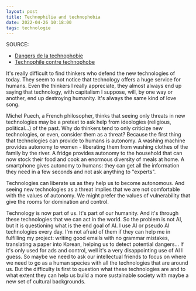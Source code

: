 ```yaml
---
layout: post
title: Technophilia and technophobia
date: 2022-04-26 10:18:00
tags: technologie
---
```


SOURCE: 
- [Dangers de la technophobie](https://www.youtube.com/watch?v=AUxvauMIZzQ)
- [Technophile contre technophobe](https://www.latribune.fr/opinions/tribunes/20140610trib000836155/technophiles-contre-technophobes-biophiles-contre-biophobes-un-essai-de-definition.html)

It's really difficult to find thinkers who defend the new technologies of today. They seem to not notice that technology offers a huge service for humans. Even the thinkers I really appreciate, they almost always end up saying that technology, with capitalism I suppose, will, by one way or another, end up destroying humanity. It's always the same kind of love song.
 
Michel Puech, a French philosopher, thinks that seeing only threats in new technologies may be a pretext to ask help from ideologies (religious, political...) of the past. Why do thinkers tend to only criticize new technologies, or even, consider them as a threat? Because the first thing that technologies can provide to humans is autonomy. A washing machine provides autonomy to women - liberating them from washing clothes of the family by the river. A fridge provides autonomy to the household that can now stock their food and cook an enormous diversity of meals at home. A smartphone gives autonomy to humans: they can get all the information they need in a few seconds and not ask anything to "experts".

Technologies can liberate us as they help us to become autonomous. And seeing new technologies as a threat implies that we are not comfortable with the values of autonomy. We might prefer the values of vulnerability that give the rooms for domination and control.
 
Technology is now part of us. It's part of our humanity. And it's through these technologies that we can act in the world. So the problem is not AI, but it is questioning what is the end goal of AI. I use AI or pseudo AI technologies every day. I'm not afraid of them if they can help me in fulfilling my project: writing good emails with no grammar mistakes, translating a paper into Korean, helping us to detect potential dangers... If it's only used for ads and control, well it's a very disappointing use of AI I guess. So maybe we need to ask our intellectual friends to focus on where we need to go as a human species with all the technologies that are around us. But the difficulty is first to question what these technologies are and to what extent they can help us build a more sustainable society with maybe a new set of cultural backgrounds.
